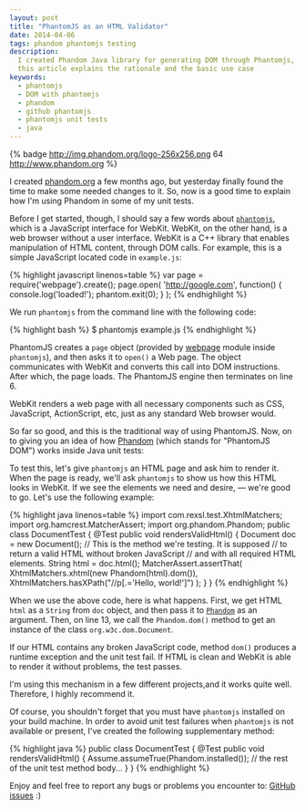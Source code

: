 ```yaml
---
layout: post
title: "PhantomJS as an HTML Validator"
date: 2014-04-06
tags: phandom phantomjs testing
description:
  I created Phandom Java library for generating DOM through Phantomjs,
  this article explains the rationale and the basic use case
keywords:
  - phantomjs
  - DOM with phantomjs
  - phandom
  - github phantomjs
  - phantomjs unit tests
  - java
---
```


{% badge http://img.phandom.org/logo-256x256.png 64 http://www.phandom.org %}

I created [phandom.org](http://www.phandom.org) a few months ago,
but yesterday finally found the time to make some needed changes to it. So, now is a good time to
explain how I'm using Phandom in some of my unit tests.

Before I get started, though, I should say a few words about
[`phantomjs`](http://phantomjs.org/), which is a
JavaScript interface for WebKit. WebKit, on the other hand, is a web browser without
a user interface. WebKit is a C++ library that enables manipulation of
HTML content, through DOM calls. For example, this is a simple JavaScript
located code in `example.js`:

{% highlight javascript linenos=table %}
var page = require('webpage').create();
page.open(
  'http://google.com',
  function() {
    console.log('loaded!');
    phantom.exit(0);
  }
);
{% endhighlight %}

We run `phantomjs` from the command line with the following code:

{% highlight bash %}
$ phantomjs example.js
{% endhighlight %}

PhantomJS creates a `page` object (provided by
[webpage](https://github.com/ariya/phantomjs/wiki/API-Reference-WebPage) module
inside `phantomjs`), and then asks it to `open()` a Web page. The object
communicates with WebKit and converts this call into DOM instructions. After
which, the page loads. The PhantomJS engine then terminates on line 6.

<!--more-->

WebKit renders a web page with all necessary components such as CSS,
JavaScript, ActionScript, etc, just as any standard Web browser would.

So far so good, and this is the traditional way of using PhantomJS. Now, on to
giving you an idea of how [Phandom](http://www.phandom.org) (which stands for
"PhantomJS DOM") works inside Java unit tests:

To test this, let's give `phantomjs` an HTML page and ask him to render it. When
the page is ready, we'll ask `phantomjs` to show us how this HTML looks in WebKit.
If we see the elements we need and desire, &mdash; we're good to go. Let's use
the following example:

{% highlight java linenos=table %}
import com.rexsl.test.XhtmlMatchers;
import org.hamcrest.MatcherAssert;
import org.phandom.Phandom;
public class DocumentTest {
  @Test
  public void rendersValidHtml() {
    Document doc = new Document();
    // This is the method we're testing. It is supposed
    // to return a valid HTML without broken JavaScript
    // and with all required HTML elements.
    String html = doc.html();
    MatcherAssert.assertThat(
      XhtmlMatchers.xhtml(new Phandom(html).dom()),
      XhtmlMatchers.hasXPath("//p[.='Hello, world!']")
    );
  }
}
{% endhighlight %}

When we use the above code, here is what happens. First, we get HTML `html` as a `String`
from `doc` object, and then pass it to
[`Phandom`](http://www.phandom.org/apidocs-0.2.1/org/phandom/Phandom.html)
as an argument. Then,
on line 13, we call the `Phandom.dom()` method to get an instance
of the class `org.w3c.dom.Document`.

If our HTML contains any broken JavaScript code, method `dom()` produces a runtime
exception and the unit test fail. If HTML is clean and WebKit is able to
render it without problems, the test passes.

I'm using this mechanism in a few different projects,and it works quite well. Therefore, I highly recommend it.

Of course, you shouldn't forget that you must have `phantomjs` installed on your
build machine. In order to avoid unit test failures when
`phantomjs` is not available or present, I've created the following supplementary method:

{% highlight java %}
public class DocumentTest {
  @Test
  public void rendersValidHtml() {
    Assume.assumeTrue(Phandom.installed());
    // the rest of the unit test method body...
  }
}
{% endhighlight %}

Enjoy and feel free to report any bugs or problems you encounter to:
[GitHub issues](https://github.com/yegor256/phandom/issues) :)
